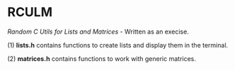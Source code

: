 # RCULM
<i>Random C Utils for Lists and Matrices</i> -  Written as an execise.


(1) <b>lists.h</b> contains functions to create lists and display them in the terminal.

(2) <b>matrices.h</b> contains functions to work with generic matrices.

